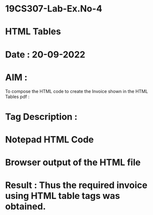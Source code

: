 # 19CS307-Lab-Ex.No-4
# HTML Tables
# Date : 20-09-2022
# AIM :
To compose the HTML code to create the Invoice shown in the HTML Tables pdf :








 # Tag Description :







# Notepad HTML Code







# Browser output of the HTML file




 # Result : Thus the required invoice using HTML table tags was obtained.
